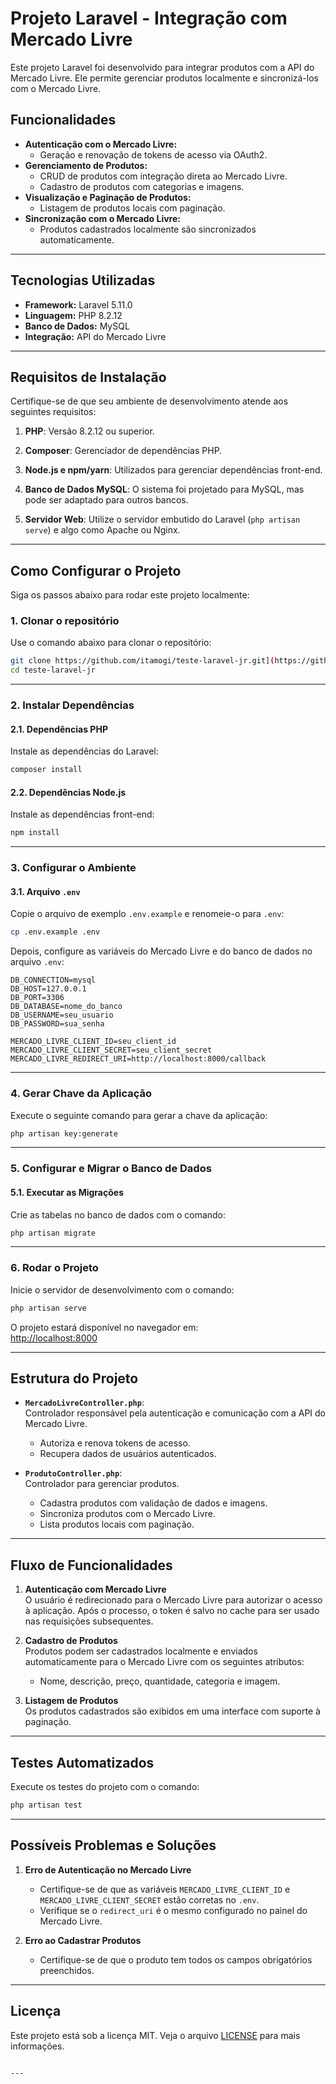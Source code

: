 # Projeto Laravel - Integração com Mercado Livre

Este projeto Laravel foi desenvolvido para integrar produtos com a API do Mercado Livre. Ele permite gerenciar produtos localmente e sincronizá-los com o Mercado Livre.

## Funcionalidades

- **Autenticação com o Mercado Livre:**  
  - Geração e renovação de tokens de acesso via OAuth2.
- **Gerenciamento de Produtos:**  
  - CRUD de produtos com integração direta ao Mercado Livre.
  - Cadastro de produtos com categorias e imagens.
- **Visualização e Paginação de Produtos:**  
  - Listagem de produtos locais com paginação.
- **Sincronização com o Mercado Livre:**  
  - Produtos cadastrados localmente são sincronizados automaticamente.

---

## Tecnologias Utilizadas

- **Framework:** Laravel 5.11.0  
- **Linguagem:** PHP 8.2.12  
- **Banco de Dados:** MySQL  
- **Integração:** API do Mercado Livre  

---

## Requisitos de Instalação

Certifique-se de que seu ambiente de desenvolvimento atende aos seguintes requisitos:

1. **PHP**: Versão 8.2.12 ou superior.

2. **Composer**: Gerenciador de dependências PHP.  

3. **Node.js e npm/yarn**: Utilizados para gerenciar dependências front-end.  

4. **Banco de Dados MySQL**: O sistema foi projetado para MySQL, mas pode ser adaptado para outros bancos.

5. **Servidor Web**: Utilize o servidor embutido do Laravel (`php artisan serve`) e algo como Apache ou Nginx.

---

## Como Configurar o Projeto

Siga os passos abaixo para rodar este projeto localmente:

### 1. Clonar o repositório

Use o comando abaixo para clonar o repositório:

```bash
git clone https://github.com/itamogi/teste-laravel-jr.git](https://github.com/LHSB1234/teste-laravel-jr.git
cd teste-laravel-jr
```

---

### 2. Instalar Dependências

#### 2.1. Dependências PHP

Instale as dependências do Laravel:

```bash
composer install
```

#### 2.2. Dependências Node.js

Instale as dependências front-end:

```bash
npm install
```

---

### 3. Configurar o Ambiente

#### 3.1. Arquivo `.env`

Copie o arquivo de exemplo `.env.example` e renomeie-o para `.env`:

```bash
cp .env.example .env
```

Depois, configure as variáveis do Mercado Livre e do banco de dados no arquivo `.env`:

```dotenv
DB_CONNECTION=mysql
DB_HOST=127.0.0.1
DB_PORT=3306
DB_DATABASE=nome_do_banco
DB_USERNAME=seu_usuario
DB_PASSWORD=sua_senha

MERCADO_LIVRE_CLIENT_ID=seu_client_id
MERCADO_LIVRE_CLIENT_SECRET=seu_client_secret
MERCADO_LIVRE_REDIRECT_URI=http://localhost:8000/callback
```

---

### 4. Gerar Chave da Aplicação

Execute o seguinte comando para gerar a chave da aplicação:

```bash
php artisan key:generate
```

---

### 5. Configurar e Migrar o Banco de Dados

#### 5.1. Executar as Migrações

Crie as tabelas no banco de dados com o comando:

```bash
php artisan migrate
```

---

### 6. Rodar o Projeto

Inicie o servidor de desenvolvimento com o comando:

```bash
php artisan serve
```

O projeto estará disponível no navegador em:  
[http://localhost:8000](http://localhost:8000)

---

## Estrutura do Projeto

- **`MercadoLivreController.php`**:  
  Controlador responsável pela autenticação e comunicação com a API do Mercado Livre.  
  - Autoriza e renova tokens de acesso.  
  - Recupera dados de usuários autenticados.  

- **`ProdutoController.php`**:  
  Controlador para gerenciar produtos.  
  - Cadastra produtos com validação de dados e imagens.  
  - Sincroniza produtos com o Mercado Livre.  
  - Lista produtos locais com paginação.

---

## Fluxo de Funcionalidades

1. **Autenticação com Mercado Livre**  
   O usuário é redirecionado para o Mercado Livre para autorizar o acesso à aplicação. Após o processo, o token é salvo no cache para ser usado nas requisições subsequentes.

2. **Cadastro de Produtos**  
   Produtos podem ser cadastrados localmente e enviados automaticamente para o Mercado Livre com os seguintes atributos:  
   - Nome, descrição, preço, quantidade, categoria e imagem.

3. **Listagem de Produtos**  
   Os produtos cadastrados são exibidos em uma interface com suporte à paginação.

---

## Testes Automatizados

Execute os testes do projeto com o comando:

```bash
php artisan test
```

---

## Possíveis Problemas e Soluções

1. **Erro de Autenticação no Mercado Livre**  
   - Certifique-se de que as variáveis `MERCADO_LIVRE_CLIENT_ID` e `MERCADO_LIVRE_CLIENT_SECRET` estão corretas no `.env`.  
   - Verifique se o `redirect_uri` é o mesmo configurado no painel do Mercado Livre.

2. **Erro ao Cadastrar Produtos**  
   - Certifique-se de que o produto tem todos os campos obrigatórios preenchidos.  

---

## Licença

Este projeto está sob a licença MIT. Veja o arquivo [LICENSE](LICENSE) para mais informações.
```

---
